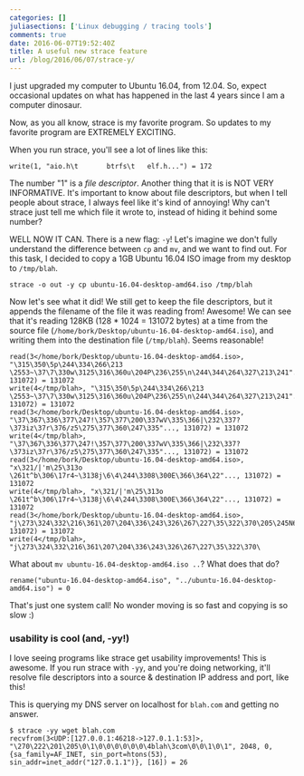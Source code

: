 ```yaml
---
categories: []
juliasections: ['Linux debugging / tracing tools']
comments: true
date: 2016-06-07T19:52:40Z
title: A useful new strace feature
url: /blog/2016/06/07/strace-y/
---
```


I just upgraded my computer to Ubuntu 16.04, from 12.04. So, expect occasional updates on what has happened in the last 4 years since I am a computer dinosaur.

Now, as you all know, strace is my favorite program. So updates to my favorite program are EXTREMELY EXCITING.

When you run strace, you'll see a lot of lines like this:

```
write(1, "aio.h\t       btrfs\t   elf.h...") = 172
```

The number "1" is a *file descriptor*. Another thing that it is is NOT VERY INFORMATIVE. It's important to know about file descriptors, but when I tell people about strace, I always feel like it's kind of annoying! Why can't strace just tell me which file it wrote to, instead of hiding it behind some number?

WELL NOW IT CAN. There is a new flag: `-y`! Let's imagine we don't fully understand the difference between `cp` and `mv`, and we want to find out. For this task, I decided to copy a 1GB Ubuntu 16.04 ISO image from my desktop to `/tmp/blah`.

```
strace -o out -y cp ubuntu-16.04-desktop-amd64.iso /tmp/blah 
```

Now let's see what it did! We still get to keep the file descriptors, but it appends the filename of the file it was reading from! Awesome! We can see that it's reading 128KB (128 * 1024 = 131072 bytes) at a time from the source file (`/home/bork/Desktop/ubuntu-16.04-desktop-amd64.iso`), and writing them into the destination file (`/tmp/blah`). Seems reasonable!

```
read(3</home/bork/Desktop/ubuntu-16.04-desktop-amd64.iso>, "\315\350\5p\244\334\266\213 \2553~\37\7\330w\3125\316\360u\204P\236\255\n\244\344\264\327\213\241"..., 131072) = 131072
write(4</tmp/blah>, "\315\350\5p\244\334\266\213 \2553~\37\7\330w\3125\316\360u\204P\236\255\n\244\344\264\327\213\241"..., 131072) = 131072
read(3</home/bork/Desktop/ubuntu-16.04-desktop-amd64.iso>, "\37\367\336\377\247!\357\377\200\337wV\335\366|\232\337?\373iz\37r\376/z5\275\377\360\247\335"..., 131072) = 131072
write(4</tmp/blah>, "\37\367\336\377\247!\357\377\200\337wV\335\366|\232\337?\373iz\37r\376/z5\275\377\360\247\335"..., 131072) = 131072
read(3</home/bork/Desktop/ubuntu-16.04-desktop-amd64.iso>, "x\321/|'m\25\313o \261t^b\306\17r4~\3138j\6\4\244\3308\300E\366\364\22"..., 131072) = 131072
write(4</tmp/blah>, "x\321/|'m\25\313o \261t^b\306\17r4~\3138j\6\4\244\3308\300E\366\364\22"..., 131072) = 131072
read(3</home/bork/Desktop/ubuntu-16.04-desktop-amd64.iso>, "j\273\324\332\216\361\207\204\336\243\326\267\227\35\322\370\205\245N6+\211h\246\215\32k\336\0\r\320."..., 131072) = 131072
write(4</tmp/blah>, "j\273\324\332\216\361\207\204\336\243\326\267\227\35\322\370\
```

What about `mv ubuntu-16.04-desktop-amd64.iso ..`?  What does that do?

```
rename("ubuntu-16.04-desktop-amd64.iso", "../ubuntu-16.04-desktop-amd64.iso") = 0
```

That's just one system call! No wonder moving is so fast and copying is so slow :)

### usability is cool (and, -yy!)

I love seeing programs like strace get usability improvements! This is awesome. If you run strace with `-yy`, and you're doing networking, it'll resolve file descriptors into a source & destination IP address and port, like this!

This is querying my DNS server on localhost for `blah.com` and getting no answer.

```
$ strace -yy wget blah.com
recvfrom(3<UDP:[127.0.0.1:46218->127.0.1.1:53]>, "\270\222\201\205\0\1\0\0\0\0\0\0\4blah\3com\0\0\1\0\1", 2048, 0, {sa_family=AF_INET, sin_port=htons(53), sin_addr=inet_addr("127.0.1.1")}, [16]) = 26
```